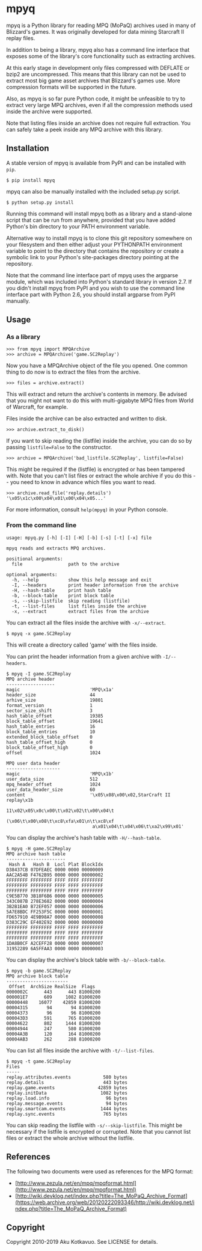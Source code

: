 # mpyq

mpyq is a Python library for reading MPQ (MoPaQ) archives used in many of
Blizzard's games. It was originally developed for data mining Starcraft II
replay files.

In addition to being a library, mpyq also has a command line interface that
exposes some of the library's core functionality such as extracting archives.

At this early stage in development only files compressed with DEFLATE or bzip2
are uncompressed. This means that this library can not be used to extract most
big game asset archives that Blizzard's games use. More compression formats
will be supported in the future.

Also, as mpyq is so far pure Python code, it might be unfeasible to try to
extract very large MPQ archives, even if all the compression methods used
inside the archive were supported.

Note that listing files inside an archive does not require full extraction.
You can safely take a peek inside any MPQ archive with this library.

## Installation

A stable version of mpyq is available from PyPI and can be installed with `pip`.

    $ pip install mpyq

mpyq can also be manually installed with the included setup.py script.

    $ python setup.py install

Running this command will install mpyq both as a library and a stand-alone
script that can be run from anywhere, provided that you have added Python's
bin directory to your PATH environment variable.

Alternative way to install mpyq is to clone this git repository somewhere on
your filesystem and then either adjust your PYTHONPATH environment variable to
point to the directory that contains the repository or create a symbolic link
to your Python's site-packages directory pointing at the repository.

Note that the command line interface part of mpyq uses the argparse module,
which was included into Python's standard library in version 2.7. If you
didn't install mpyq from PyPI and you wish to use the command line interface
part with Python 2.6, you should install argparse from PyPI manually.

## Usage

### As a library

    >>> from mpyq import MPQArchive
    >>> archive = MPQArchive('game.SC2Replay')

Now you have a MPQArchive object of the file you opened. One common thing
to do now is to extract the files from the archive.

    >>> files = archive.extract()

This will extract and return the archive's contents in memory. Be advised
that you might not want to do this with multi-gigabyte MPQ files from
World of Warcraft, for example.

Files inside the archive can be also extracted and written to disk.

    >>> archive.extract_to_disk()

If you want to skip reading the (listfile) inside the archive, you can do
so by passing `listfile=False` to the constructor.

    >>> archive = MPQArchive('bad_listfile.SC2Replay', listfile=False)

This might be required if the (listfile) is encrypted or has been tampered
with. Note that you can't list files or extract the whole archive if you do
this -- you need to know in advance which files you want to read.

    >>> archive.read_file('replay.details')
    '\x05\x1c\x00\x04\x01\x00\x04\x05...'

For more information, consult `help(mpyq)` in your Python console.

### From the command line

    usage: mpyq.py [-h] [-I] [-H] [-b] [-s] [-t] [-x] file

    mpyq reads and extracts MPQ archives.

    positional arguments:
      file                 path to the archive

    optional arguments:
      -h, --help           show this help message and exit
      -I, --headers        print header information from the archive
      -H, --hash-table     print hash table
      -b, --block-table    print block table
      -s, --skip-listfile  skip reading (listfile)
      -t, --list-files     list files inside the archive
      -x, --extract        extract files from the archive

You can extract all the files inside the archive with `-x/--extract`.

    $ mpyq -x game.SC2Replay

This will create a directory called 'game' with the files inside.

You can print the header information from a given archive with `-I/--headers`.

    $ mpyq -I game.SC2Replay
    MPQ archive header
    ------------------
    magic                          'MPQ\x1a'
    header_size                    44
    arhive_size                    19801
    format_version                 1
    sector_size_shift              3
    hash_table_offset              19385
    block_table_offset             19641
    hash_table_entries             16
    block_table_entries            10
    extended_block_table_offset    0
    hash_table_offset_high         0
    block_table_offset_high        0
    offset                         1024

    MPQ user data header
    --------------------
    magic                          'MPQ\x1b'
    user_data_size                 512
    mpq_header_offset              1024
    user_data_header_size          60
    content                        '\x05\x08\x00\x02,StarCraft II replay\x1b
                                    11\x02\x05\x0c\x00\t\x02\x02\t\x00\x04\t
                                    (\x06\t\x00\x08\t\xc8\xfa\x01\n\t\xc8\xf
                                    a\x01\x04\t\x04\x06\t\xa2\x99\x01'

You can display the archive's hash table with `-H/--hash-table`.

    $ mpyq -H game.SC2Replay
    MPQ archive hash table
    ----------------------
     Hash A   Hash B  Locl Plat BlockIdx
    D38437CB 07DFEAEC 0000 0000 00000009
    AAC2A54B F4762B95 0000 0000 00000002
    FFFFFFFF FFFFFFFF FFFF FFFF FFFFFFFF
    FFFFFFFF FFFFFFFF FFFF FFFF FFFFFFFF
    FFFFFFFF FFFFFFFF FFFF FFFF FFFFFFFF
    C9E5B770 3B18F6B6 0000 0000 00000005
    343C087B 278E3682 0000 0000 00000004
    3B2B1EA0 B72EF057 0000 0000 00000006
    5A7E8BDC FF253F5C 0000 0000 00000001
    FD657910 4E9B98A7 0000 0000 00000008
    D383C29C EF402E92 0000 0000 00000000
    FFFFFFFF FFFFFFFF FFFF FFFF FFFFFFFF
    FFFFFFFF FFFFFFFF FFFF FFFF FFFFFFFF
    FFFFFFFF FFFFFFFF FFFF FFFF FFFFFFFF
    1DA8B0CF A2CEFF28 0000 0000 00000007
    31952289 6A5FFAA3 0000 0000 00000003

You can display the archive's block table with `-b/--block-table`.

    $ mpyq -b game.SC2Replay
    MPQ archive block table
    -----------------------
     Offset  ArchSize RealSize  Flags
    0000002C      443      443 81000200
    000001E7      609     1082 81000200
    00000448    16077    42859 81000200
    00004315       94       94 81000200
    00004373       96       96 81000200
    000043D3      591      765 81000200
    00004622      802     1444 81000200
    00004944      247      580 81000200
    00004A3B      120      164 81000200
    00004AB3      262      288 81000200

You can list all files inside the archive with `-t/--list-files`.

    $ mpyq -t game.SC2Replay
    Files
    -----
    replay.attributes.events            580 bytes
    replay.details                      443 bytes
    replay.game.events                42859 bytes
    replay.initData                    1082 bytes
    replay.load.info                     96 bytes
    replay.message.events                94 bytes
    replay.smartcam.events             1444 bytes
    replay.sync.events                  765 bytes

You can skip reading the listfile with `-s/--skip-listfile`. This might be
necessary if the listfile is encrypted or corrupted. Note that you cannot
list files or extract the whole archive without the listfile.

## References

The following two documents were used as references for the MPQ format:

 * [http://www.zezula.net/en/mpq/mpqformat.html](http://www.zezula.net/en/mpq/mpqformat.html)
 * [http://wiki.devklog.net/index.php?title=The_MoPaQ_Archive_Format](https://web.archive.org/web/20120222093346/http://wiki.devklog.net/index.php?title=The_MoPaQ_Archive_Format)


## Copyright

Copyright 2010-2019 Aku Kotkavuo. See LICENSE for details.
